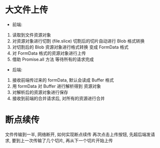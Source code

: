# 大文件上传
 - 前端:
 1. 读取到文件资源对象 
 2. 对资源对象进行切割 (file.slice) 切割后的切片自动进行 Blob 格式转换
 3. 对切割后的 Blob 资源对象进行格式转换 变成 FormData 格式
 4. 对 FormData 格式的资源对象进行上传
 5. 借助 Promise.all 方法 等待所有的请求完成

 - 后端:
 1. 接收前端传过来的 formData, 默认会读成 Buffer 格式
 2. 用 formData 对 Buffer 进行解析得到 资源对象
 3. 对解析后的资源对象进行保存
 4. 接收到前端的合并请求后, 对所有的资源进行合并

# 断点续传
文件传输到一半, 网络断开, 如何实现断点续传 
再次点击上传按钮, 先超后端发请求, 要到上一次传输了几个切片, 再从下一个切片开始上传